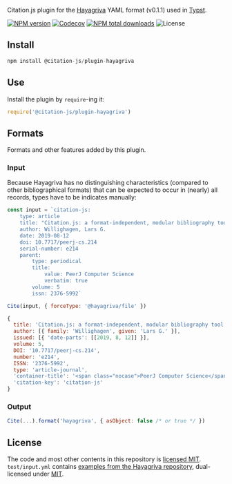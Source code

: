 Citation.js plugin for the [Hayagriva](https://github.com/typst/hayagriva)
YAML format (v0.1.1) used in [Typst](https://typst.app/).

[![NPM version](https://img.shields.io/npm/v/@citation-js/plugin-hayagriva.svg)](https://npmjs.org/package/@citation-js/plugin-hayagriva)
[![Codecov](https://img.shields.io/codecov/c/gh/citation-js/plugin-hayagriva)](https://app.codecov.io/gh/citation-js/plugin-hayagriva)
[![NPM total downloads](https://img.shields.io/npm/dt/@citation-js/plugin-hayagriva.svg)](https://npmcharts.com/compare/@citation-js%2Fplugin-hayagriva?minimal=true)
![License](https://img.shields.io/npm/l/@citation-js/plugin-hayagriva.svg)

## Install

```js
npm install @citation-js/plugin-hayagriva
```

## Use

Install the plugin by `require`-ing it:

```js
require('@citation-js/plugin-hayagriva')
```

## Formats

Formats and other features added by this plugin.

### Input

Because Hayagriva has no distinguishing characteristics (compared to other
bibliographical formats) that can be expected to occur in (nearly) all records,
types have to be indicates manually:

```js
const input = `citation-js:
    type: article
    title: "Citation.js: a format-independent, modular bibliography tool for the browser and command line"
    author: Willighagen, Lars G.
    date: 2019-08-12
    doi: 10.7717/peerj-cs.214
    serial-number: e214
    parent:
        type: periodical
        title:
            value: PeerJ Computer Science
            verbatim: true
        volume: 5
        issn: 2376-5992`

Cite(input, { forceType: '@hayagriva/file' })

{
  title: 'Citation.js: a format-independent, modular bibliography tool for the browser and command line',
  author: [{ family: 'Willighagen', given: 'Lars G.' }],
  issued: [{ 'date-parts': [[2019, 8, 12]] }],
  volume: 5,
  DOI: '10.7717/peerj-cs.214',
  number: 'e214',
  ISSN: '2376-5992',
  type: 'article-journal',
  'container-title': '<span class="nocase">PeerJ Computer Science</span>',
  'citation-key': 'citation-js'
}
```

### Output

```js
Cite(...).format('hayagriva', { asObject: false /* or true */ })
```

## License

The code and most other contents in this repository is [licensed MIT](LICENSE).
`test/input.yml` contains [examples from the Hayagriva repository](https://github.com/typst/hayagriva/blob/v0.1.1/tests/basic.yml),
dual-licensed under [MIT](https://github.com/typst/hayagriva/blob/v0.1.1/LICENSE-MIT).
